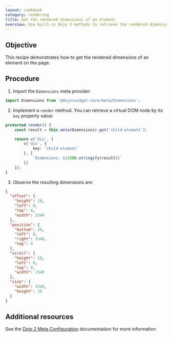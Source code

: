 ```yaml
---
layout: cookbook
category: rendering
title: Get the rendered dimensions of an element
overview: Use built-in Dojo 2 methods to retrieve the rendered dimensions of a page element
---
```


## Objective

This recipe demonstrates how to get the rendered dimensions of an element on the page.

## Procedure

1. Import the `Dimensions` meta provider:

```ts
import Dimensions from '@dojo/widget-core/meta/Dimensions';
```

2. Implement a `render` method. You can retrieve a virtual DOM node by its `key` property value:

```ts
protected render() {
    const result = this.meta(Dimensions).get('child-element');

    return v('div', [
        v('div', {
            key: 'child-element'
        }, [
            `Dimensions: ${JSON.stringify(result)}`
        ])
    ]);
}
```

3. Observe the resulting dimensions are:

```json
{
  "offset": {
    "height": 18,
    "left": 8,
    "top": 8,
    "width": 1540
  },
  "position": {
    "bottom": 26,
    "left": 8,
    "right": 1548,
    "top": 8
  },
  "scroll": {
    "height": 18,
    "left": 0,
    "top": 0,
    "width": 1540
  },
  "size": {
    "width": 1540,
    "height": 18
  }
}
```

## Additional resources

See the [Dojo 2 Meta Configuration](https://github.com/dojo/widget-core#meta-configuration) documentation for more information